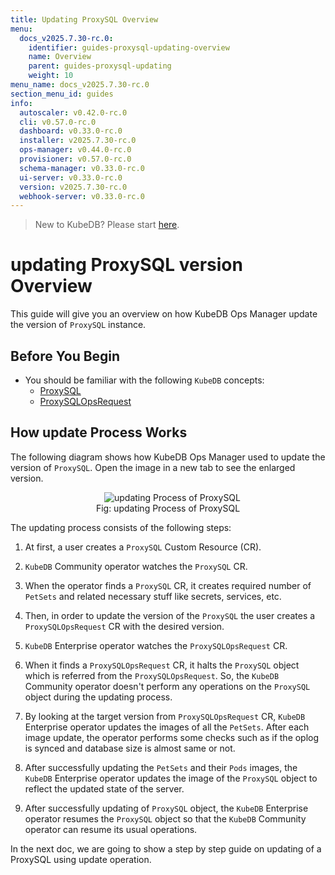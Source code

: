 ```yaml
---
title: Updating ProxySQL Overview
menu:
  docs_v2025.7.30-rc.0:
    identifier: guides-proxysql-updating-overview
    name: Overview
    parent: guides-proxysql-updating
    weight: 10
menu_name: docs_v2025.7.30-rc.0
section_menu_id: guides
info:
  autoscaler: v0.42.0-rc.0
  cli: v0.57.0-rc.0
  dashboard: v0.33.0-rc.0
  installer: v2025.7.30-rc.0
  ops-manager: v0.44.0-rc.0
  provisioner: v0.57.0-rc.0
  schema-manager: v0.33.0-rc.0
  ui-server: v0.33.0-rc.0
  version: v2025.7.30-rc.0
  webhook-server: v0.33.0-rc.0
---
```


> New to KubeDB? Please start [here](/docs/v2025.7.30-rc.0/README).

# updating ProxySQL version Overview

This guide will give you an overview on how KubeDB Ops Manager update the version of `ProxySQL` instance.

## Before You Begin

- You should be familiar with the following `KubeDB` concepts:
  - [ProxySQL](/docs/v2025.7.30-rc.0/guides/proxysql/concepts/proxysql)
  - [ProxySQLOpsRequest](/docs/v2025.7.30-rc.0/guides/proxysql/concepts/opsrequest)

## How update Process Works

The following diagram shows how KubeDB Ops Manager used to update the version of `ProxySQL`. Open the image in a new tab to see the enlarged version.

<figure align="center">
  <img alt="updating Process of ProxySQL" src="/docs/v2025.7.30-rc.0/guides/proxysql/update-version/overview/images/proxysql-update.png">
<figcaption align="center">Fig: updating Process of ProxySQL</figcaption>
</figure>

The updating process consists of the following steps:

1. At first, a user creates a `ProxySQL` Custom Resource (CR).

2. `KubeDB` Community operator watches the `ProxySQL` CR.

3. When the operator finds a `ProxySQL` CR, it creates required number of `PetSets` and related necessary stuff like secrets, services, etc.

4. Then, in order to update the version of the `ProxySQL` the user creates a `ProxySQLOpsRequest` CR with the desired version.

5. `KubeDB` Enterprise operator watches the `ProxySQLOpsRequest` CR.

6. When it finds a `ProxySQLOpsRequest` CR, it halts the `ProxySQL` object which is referred from the `ProxySQLOpsRequest`. So, the `KubeDB` Community operator doesn't perform any operations on the `ProxySQL` object during the updating process.  

7. By looking at the target version from `ProxySQLOpsRequest` CR, `KubeDB` Enterprise operator updates the images of all the `PetSets`. After each image update, the operator performs some checks such as if the oplog is synced and database size is almost same or not.

8. After successfully updating the `PetSets` and their `Pods` images, the `KubeDB` Enterprise operator updates the image of the `ProxySQL` object to reflect the updated state of the server.

9. After successfully updating of `ProxySQL` object, the `KubeDB` Enterprise operator resumes the `ProxySQL` object so that the `KubeDB` Community operator can resume its usual operations.

In the next doc, we are going to show a step by step guide on updating of a ProxySQL using update operation.